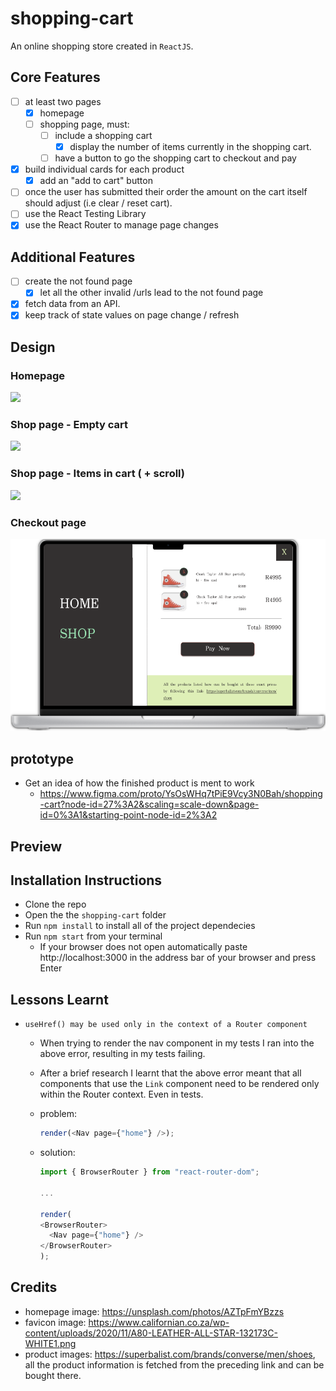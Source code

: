 # shopping-cart

An online shopping store created in `ReactJS`.

## Core Features

- [ ] at least two pages
  - [x] homepage
  - [ ] shopping page, must:
    - [ ] include a shopping cart
      - [x] display the number of items currently in the shopping cart.
    - [ ] have a button to go the shopping cart to checkout and pay
- [x] build individual cards for each product
  - [x] add an "add to cart" button
- [ ] once the user has submitted their order the amount on the cart itself should adjust (i.e clear / reset cart).
- [ ] use the React Testing Library
- [x] use the React Router to manage page changes

## Additional Features

- [ ] create the not found page
  - [x] let all the other invalid /urls lead to the not found page
- [x] fetch data from an API.
- [x] keep track of state values on page change / refresh

## Design

### Homepage

![](./design/design-homepage.png)

### Shop page - Empty cart

![](./design/design-shop-page-empty-cart.png)

### Shop page - Items in cart ( + scroll)

![](./design/design-shop-page-nonempty-cart.png)

### Checkout page

![](./design/design-checkout-page.png)

## prototype

- Get an idea of how the finished product is ment to work
  - https://www.figma.com/proto/YsOsWHq7tPiE9Vcy3N0Bah/shopping-cart?node-id=27%3A2&scaling=scale-down&page-id=0%3A1&starting-point-node-id=2%3A2

## Preview

## Installation Instructions

- Clone the repo
- Open the the `shopping-cart` folder
- Run `npm install` to install all of the project dependecies
- Run `npm start` from your terminal
  - If your browser does not open automatically paste http://localhost:3000 in the address bar of your browser and press Enter

## Lessons Learnt

- `useHref() may be used only in the context of a Router component`

  - When trying to render the nav component in my tests I ran into the above error, resulting in my tests failing.
  - After a brief research I learnt that the above error meant that all components that use the `Link` component need to be rendered only within the Router context. Even in tests.
  - problem:
    ```js
    render(<Nav page={"home"} />);
    ```
  - solution:

    ```js
    import { BrowserRouter } from "react-router-dom";

    ...

    render(
    <BrowserRouter>
      <Nav page={"home"} />
    </BrowserRouter>
    );
    ```

## Credits

- homepage image: https://unsplash.com/photos/AZTpFmYBzzs
- favicon image: https://www.californian.co.za/wp-content/uploads/2020/11/A80-LEATHER-ALL-STAR-132173C-WHITE1.png
- product images: https://superbalist.com/brands/converse/men/shoes, all the product information is fetched from the preceding link and can be bought there.
